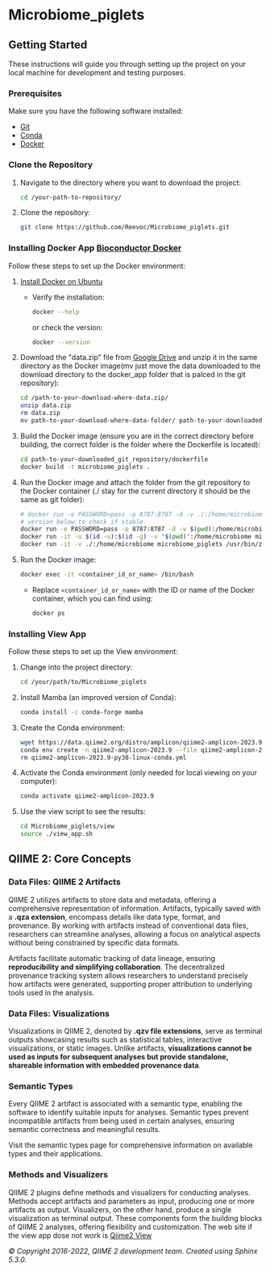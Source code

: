 # Microbiome_piglets

## Getting Started

These instructions will guide you through setting up the project on your local machine for development and testing purposes.

### Prerequisites

Make sure you have the following software installed:

- [Git](https://git-scm.com/)
- [Conda](https://docs.conda.io/projects/conda/en/latest/index.html)
- [Docker](https://www.docker.com/)

### Clone the Repository

1. Navigate to the directory where you want to download the project:

   ```bash
   cd /your-path-to-repository/
   ```

2. Clone the repository:

   ```bash
   git clone https://github.com/Reevoc/Microbiome_piglets.git
   ```

### Installing Docker App [Bioconductor Docker](https://hub.docker.com/r/bioconductor/bioconductor_docker/)

Follow these steps to set up the Docker environment:

1. [Install Docker on Ubuntu](https://docs.docker.com/engine/install/ubuntu/)
   - Verify the installation:

      ```bash
      docker --help
      ```

      or check the version:

      ```bash
      docker --version
      ```

2. Download the "data.zip" file from [Google Drive](https://drive.google.com/file/d/1Kx87HDn-XSEu_YU5cFvs7jH2YGkJLU-w/view?usp=drive_xclink) and unzip it in the same directory as the Docker image(mv just move the data downloaded to the download directory to the docker_app folder that is palced in the git repository):

   ```bash
   cd /path-to-your-download-where-data.zip/
   unzip data.zip
   rm data.zip
   mv path-to-your-download-where-data-folder/ path-to-your-downloaded-git-repository/data
   ```

3. Build the Docker image (ensure you are in the correct directory before building, the correct folder is the folder where the Dockerfile is located):

   ```bash
   cd path-to-your-downloaded_git_repository/dockerfile
   docker build -t microbiome_piglets .
   ```

4. Run the Docker image and attach the folder from the git repository to the Docker container (./ stay for the current directory it should be the same as git folder):

   ```bash
   # docker run -e PASSWORD=pass -p 8787:8787 -d -v ./:/home/microbiome microbiome_piglets
   # version below to check if stable
   docker run -e PASSWORD=pass -p 8787:8787 -d -v $(pwd):/home/microbiome -u $(id -u):$(id -g) microbiome_piglets
   docker run -it -u $(id -u):$(id -g) -v "$(pwd)":/home/microbiome microbiome_piglets /bin/bash
   docker run -it -v ./:/home/microbiome microbiome_piglets /usr/bin/zsh

   ```

5. Run the Docker image:

   ```bash
   docker exec -it <container_id_or_name> /bin/bash
   ```

   - Replace `<container_id_or_name>` with the ID or name of the Docker container, which you can find using:

      ```bash
      docker ps
      ```

### Installing View App

Follow these steps to set up the View environment:

1. Change into the project directory:

   ```bash
   cd /your/path/to/Microbiome_piglets
   ```

2. Install Mamba (an improved version of Conda):

   ```bash
   conda install -c conda-forge mamba
   ```

3. Create the Conda environment:

   ```bash
   wget https://data.qiime2.org/distro/amplicon/qiime2-amplicon-2023.9-py38-linux-conda.yml
   conda env create -n qiime2-amplicon-2023.9 --file qiime2-amplicon-2023.9-py38-linux-conda.yml
   rm qiime2-amplicon-2023.9-py38-linux-conda.yml
   ```

4. Activate the Conda environment (only needed for local viewing on your computer):

   ```bash
   conda activate qiime2-amplicon-2023.9
   ```

5. Use the view script to see the results:

   ```bash
   cd Microbiome_piglets/view
   source ./view_app.sh
   ```
## QIIME 2: Core Concepts

### Data Files: QIIME 2 Artifacts
QIIME 2 utilizes artifacts to store data and metadata, offering a comprehensive representation of information. Artifacts, typically saved with a **.qza extension**, encompass details like data type, format, and provenance. By working with artifacts instead of conventional data files, researchers can streamline analyses, allowing a focus on analytical aspects without being constrained by specific data formats.

Artifacts facilitate automatic tracking of data lineage, ensuring **reproducibility and simplifying collaboration**. The decentralized provenance tracking system allows researchers to understand precisely how artifacts were generated, supporting proper attribution to underlying tools used in the analysis.

### Data Files: Visualizations
Visualizations in QIIME 2, denoted by **.qzv file extensions**, serve as terminal outputs showcasing results such as statistical tables, interactive visualizations, or static images. Unlike artifacts, **visualizations cannot be used as inputs for subsequent analyses but provide standalone, shareable information with embedded provenance data**.

### Semantic Types
Every QIIME 2 artifact is associated with a semantic type, enabling the software to identify suitable inputs for analyses. Semantic types prevent incompatible artifacts from being used in certain analyses, ensuring semantic correctness and meaningful results.

Visit the semantic types page for comprehensive information on available types and their applications.

### Methods and Visualizers
QIIME 2 plugins define methods and visualizers for conducting analyses. Methods accept artifacts and parameters as input, producing one or more artifacts as output. Visualizers, on the other hand, produce a single visualization as terminal output. These components form the building blocks of QIIME 2 analyses, offering flexibility and customization.
The web site if the view app dose not work is [Qiime2 View](https://view.qiime2.org/)

*© Copyright 2016-2022, QIIME 2 development team. Created using Sphinx 5.3.0.*

